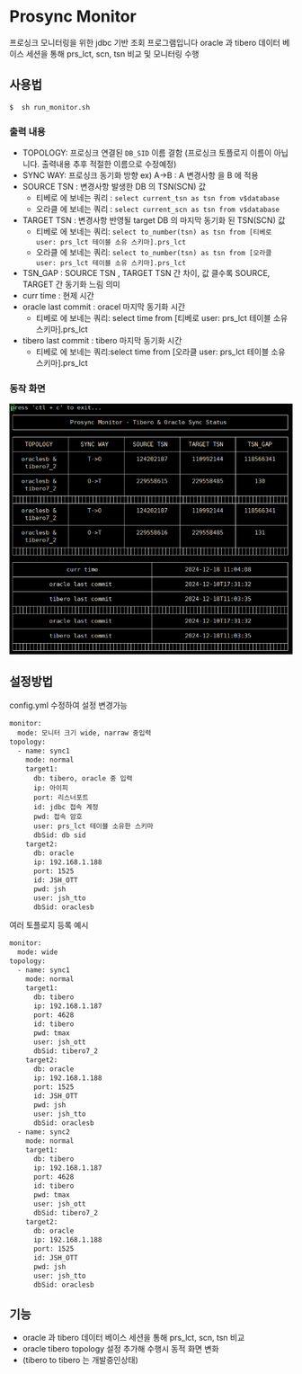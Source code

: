 # Prosync Monitor
프로싱크 모니터링을 위한 jdbc 기반 조회 프로그램입니다 
oracle 과 tibero 데이터 베이스 세션을 통해 prs_lct, scn, tsn 비교 및 모니터링 수행 

## 사용법 
```
$  sh run_monitor.sh 
```
### 출력 내용
- TOPOLOGY: 프로싱크 연결된 `DB_SID` 이름 결함 (프로싱크 토플로지 이름이 아닙니다. 출력내용 추후 적절한 이름으로 수정예정)
- SYNC WAY: 프로싱크 동기화 방향 ex) A->B : A 변경사항 을 B 에 적용
- SOURCE TSN : 변경사항 발생한 DB 의 TSN(SCN) 값
  - 티베로 에 보네는 쿼리 : `select current_tsn as tsn from v$database`
  - 오라클 에 보네는 쿼리 : `select current_scn as tsn from v$database`
- TARGET TSN : 변경사항 반영될 target DB 의 마지막 동기화 된 TSN(SCN) 값
  - 티베로 에 보네는 쿼리: `select to_number(tsn) as tsn from [티베로 user: prs_lct 테이블 소유 스키마].prs_lct`
  - 오라클 에 보네는 쿼리: `select to_number(tsn) as tsn from [오라클 user: prs_lct 테이블 소유 스키마].prs_lct `
- TSN_GAP : SOURCE TSN , TARGET TSN 간 차이, 값 클수록 SOURCE, TARGET 간 동기화 느림 의미
- curr time : 현제 시간
- oracle last commit : oracel 마지막 동기화 시간
  - 티베로 에 보네는 쿼리: select time from [티베로 user: prs_lct 테이블 소유 스키마].prs_lct
- tibero last commit : tibero 마지막 동기화 시간
  - 티베로 에 보네는 쿼리:select time from  [오라클 user: prs_lct 테이블 소유 스키마].prs_lct


 ### 동작 화면
![결과 화면](./doc/res.png)

## 설정방법
config.yml 수정하여 설정 변경가능
```
monitor:
  mode: 모니터 크기 wide, narraw 중입력 
topology:
  - name: sync1
    mode: normal
    target1:
      db: tibero, oracle 중 입력
      ip: 아이피
      port: 리스너포트
      id: jdbc 접속 계정
      pwd: 접속 암호
      user: prs_lct 테이블 소유한 스키마
      dbSid: db sid
    target2:
      db: oracle
      ip: 192.168.1.188
      port: 1525
      id: JSH_OTT
      pwd: jsh
      user: jsh_tto
      dbSid: oraclesb

```
여러 토플로지 등록 예시
```
monitor:
  mode: wide
topology:
  - name: sync1
    mode: normal
    target1:
      db: tibero
      ip: 192.168.1.187
      port: 4628
      id: tibero
      pwd: tmax
      user: jsh_ott
      dbSid: tibero7_2
    target2:
      db: oracle
      ip: 192.168.1.188
      port: 1525
      id: JSH_OTT
      pwd: jsh
      user: jsh_tto
      dbSid: oraclesb
  - name: sync2
    mode: normal
    target1:
      db: tibero
      ip: 192.168.1.187
      port: 4628
      id: tibero
      pwd: tmax
      user: jsh_ott
      dbSid: tibero7_2
    target2:
      db: oracle
      ip: 192.168.1.188
      port: 1525
      id: JSH_OTT
      pwd: jsh
      user: jsh_tto
      dbSid: oraclesb

```
## 기능 
* oracle 과 tibero 데이터 베이스 세션을 통해 prs_lct, scn, tsn 비교
* oracle tibero topology 설정 추가해 수행시 동적 화면 변화
* (tibero to tibero 는 개발중인상태)
